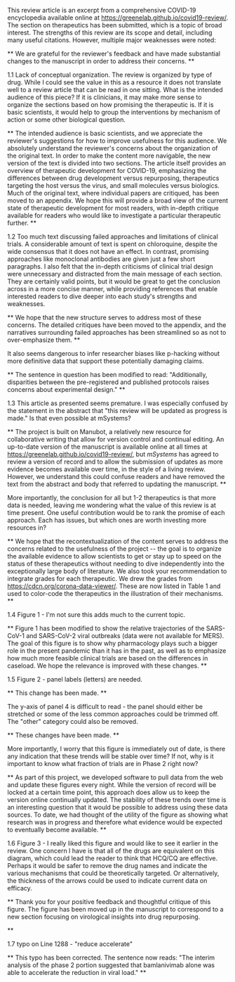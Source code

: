 This review article is an excerpt from a comprehensive COVID-19 encyclopedia available online at https://greenelab.github.io/covid19-review/. The section on therapeutics has been submitted, which is a topic of broad interest. The strengths of this review are its scope and detail, including many useful citations. However, multiple major weaknesses were noted:

**
We are grateful for the reviewer's feedback and have made substantial changes to the manuscript in order to address their concerns.
**

1.1 Lack of conceptual organization. The review is organized by type of drug. While I could see the value in this as a resource it does not translate well to a review article that can be read in one sitting. What is the intended audience of this piece? If it is clinicians, it may make more sense to organize the sections based on how promising the therapeutic is. If it is basic scientists, it would help to group the interventions by mechanism of action or some other biological question.

**
The intended audience is basic scientists, and we appreciate the reviewer's suggestions for how to improve usefulness for this audience.
We absolutely understand the reviewer's concerns about the organization of the original text.
In order to make the content more navigable, the new version of the text is divided into two sections.
The article itself provides an overview of therapeutic development for COVID-19, emphasizing the differences between drug development versus repurposing, therapeutics targeting the host versus the virus, and small molecules versus biologics.
Much of the original text, where individual papers are critiqued, has been moved to an appendix.
We hope this will provide a broad view of the current state of therapeutic development for most readers, with in-depth critique available for readers who would like to investigate a particular therapeutic further.
**

1.2 Too much text discussing failed approaches and limitations of clinical trials. A considerable amount of text is spent on chloroquine, despite the wide consensus that it does not have an effect. In contrast, promising approaches like monoclonal antibodies are given just a few short paragraphs. I also felt that the in-depth criticisms of clinical trial design were unnecessary and distracted from the main message of each section. They are certainly valid points, but it would be great to get the conclusion across in a more concise manner, while providing references that enable interested readers to dive deeper into each study's strengths and weaknesses.

**
We hope that the new structure serves to address most of these concerns.
The detailed critiques have been moved to the appendix, and the narratives surrounding failed approaches has been streamlined so as not to over-emphasize them.
**

It also seems dangerous to infer researcher biases like p-hacking without more definitive data that support these potentially damaging claims.

**
The sentence in question has been modified to read: "Additionally, disparities between the pre-registered and published protocols raises concerns about experimental design."
**

1.3 This article as presented seems premature. I was especially confused by the statement in the abstract that "this review will be updated as progress is made." Is that even possible at mSystems? 

**
The project is built on Manubot, a relatively new resource for collaborative writing that allow for version control and continual editing.
An up-to-date version of the manuscript is available online at all times at <https://greenelab.github.io/covid19-review/>, but _mSystems_ has agreed to review a version of record and to allow the submission of updates as more evidence becomes available over time, in the style of a living review.
However, we understand this could confuse readers and have removed the text from the abstract and body that referred to updating the manuscript.
**

More importantly, the conclusion for all but 1-2 therapeutics is that more data is needed, leaving me wondering what the value of this review is at time present. One useful contribution would be to rank the promise of each approach. Each has issues, but which ones are worth investing more resources in?

**
We hope that the recontextualization of the content serves to address the concerns related to the usefulness of the project -- the goal is to organize the available evidence to allow scientists to get or stay up to speed on the status of these therapeutics without needing to dive independently into the exceptionally large body of literature.
We also took your recommendation to integrate grades for each therapeutic.
We drew the grades from https://cdcn.org/corona-data-viewer/.
These are now listed in Table 1 and used to color-code the therapeutics in the illustration of their mechanisms.
**

1.4 Figure 1 - I'm not sure this adds much to the current topic.

**
Figure 1 has been modified to show the relative trajectories of the SARS-CoV-1 and SARS-CoV-2 viral outbreaks (data were not available for MERS).
The goal of this figure is to show why pharmacology plays such a bigger role in the present pandemic than it has in the past, as well as to emphasize how much more feasible clinical trials are based on the differences in caseload.
We hope the relevance is improved with these changes.
**

1.5 Figure 2 - panel labels (letters) are needed. 

**
This change has been made.
**

The y-axis of panel 4 is difficult to read - the panel should either be stretched or some of the less common approaches could be trimmed off. The "other" category could also be removed.

**
These changes have been made.
**

More importantly, I worry that this figure is immediately out of date, is there any indication that these trends will be stable over time? If not, why is it important to know what fraction of trials are in Phase 2 right now?

**
As part of this project, we developed software to pull data from the web and update these figures every night.
While the version of record will be locked at a certain time point, this approach does allow us to keep the version online continually updated.
The stability of these trends over time is an interesting question that it would be possible to address using these data sources.
To date, we had thought of the utility of the figure as showing what research was in progress and therefore what evidence would be expected to eventually become available.
**

1.6 Figure 3 - I really liked this figure and would like to see it earlier in the review. One concern I have is that all of the drugs are equivalent on this diagram, which could lead the reader to think that HCQ/CQ are effective. Perhaps it would be safer to remove the drug names and indicate the various mechanisms that could be theoretically targeted. Or alternatively, the thickness of the arrows could be used to indicate current data on efficacy.

**
Thank you for your positive feedback and thoughtful critique of this figure.
The figure has been moved up in the manuscript to correspond to a new section focusing on virological insights into drug repurposing.
<!--To Do: Change colors? Change arrows?-->
**

1.7 typo on Line 1288 - "reduce accelerate"

**
This typo has been corrected.
The sentence now reads: "The interim analysis of the phase 2 portion suggested that bamlanivimab alone was able to accelerate the reduction in viral load."
**

